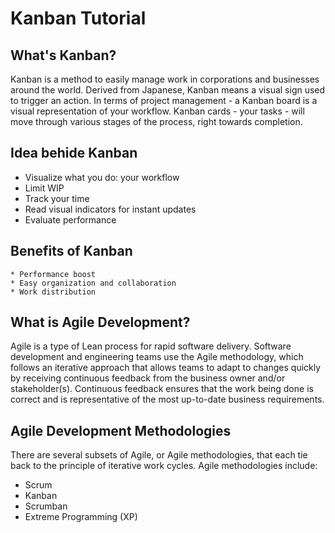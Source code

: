 # Kanban Tutorial

## What's Kanban?
Kanban is a method to easily manage work in corporations and businesses around the world. Derived from Japanese, Kanban means a visual sign used to trigger an action. In terms of project management - a Kanban board is a visual representation of your workflow. Kanban cards - your tasks - will move through various stages of the process, right towards completion.

## Idea behide Kanban
   * Visualize what you do: your workflow
   * Limit WIP
   * Track your time
   * Read visual indicators for instant updates
   * Evaluate performance

## Benefits of Kanban
	* Performance boost
	* Easy organization and collaboration
	* Work distribution


## What is Agile Development?
Agile is a type of Lean process for rapid software delivery. Software development and engineering teams use the Agile methodology, which follows an iterative approach that allows teams to adapt to changes quickly by receiving continuous feedback from the business owner and/or stakeholder(s). Continuous feedback ensures that the work being done is correct and is representative of the most up-to-date business requirements.

## Agile Development Methodologies
There are several subsets of Agile, or Agile methodologies, that each tie back to the principle of iterative work cycles. Agile methodologies include:

* Scrum
* Kanban
* Scrumban
* Extreme Programming (XP)

